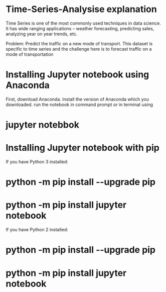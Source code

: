 # Time-Series-Analysise explanation 

Time Series is one of the most commonly used techniques in data science. It has wide ranging applications – weather forecasting, predicting sales, analyzing year on year trends, etc. 

Problem: Predict the traffic on a new mode of transport.
This dataset is specific to time series and the challenge here is to forecast traffic on a mode of transportation

# Installing Jupyter notebook using Anaconda
First, download Anaconda.
Install the version of Anaconda which you downloaded.
run the notebook in command prompt or in terminal using
# jupyter notebbok

# Installing Jupyter notebook with pip
If you have Python 3 installed:
# python -m pip install --upgrade pip
# python -m pip install jupyter notebook 


If you have Python 2 installed:
# python -m pip install --upgrade pip
# python -m pip install jupyter notebook 
